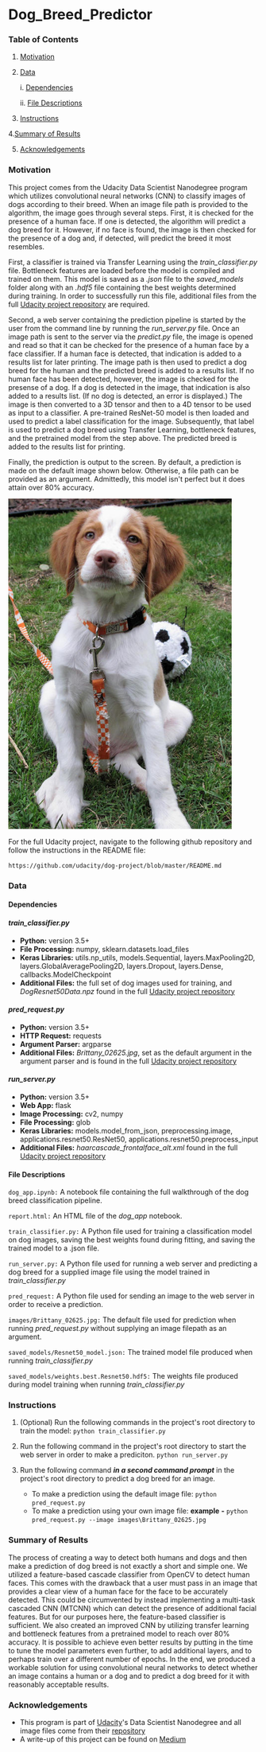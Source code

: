 # Dog_Breed_Predictor
[//]: # (Image References)

[image1]: /images/Brittany_02625.jpg "Default Image"

### Table of Contents
1. [Motivation](#motivation)

2. [Data](#data)

    i. [Dependencies](#dependencies)
        
    ii. [File Descriptions](#files)
        
3. [Instructions](#instructions)

4.[Summary of Results](#summary)

5. [Acknowledgements](#acknowledgements)


### Motivation <a name="motivation"></a>

This project comes from the Udacity Data Scientist Nanodegree program which utilizes convolutional neural networks (CNN) to classify images of dogs according to their breed. When an image file path is provided to the algorithm, the image goes through several steps. First, it is checked for the presence of a human face. If one is detected, the algorithm will predict a dog breed for it. However, if no face is found, the image is then checked for the presence of a dog and, if detected, will predict the breed it most resembles.

First, a classifier is trained via Transfer Learning using the *train_classifier.py* file. Bottleneck features are loaded before the model is compiled and trained on them. This model is saved as a *.json* file to the *saved_models* folder along with an *.hdf5* file containing the best weights determined during training. In order to successfully run this file, additional files from the full [Udacity project repository](https://github.com/udacity/dog-project/) are required.

Second, a web server containing the prediction pipeline is started by the user from the command line by running the *run_server.py* file. Once an image path is sent to the server via the *predict.py* file, the image is opened and read so that it can be checked for the presence of a human face by a face classifier. If a human face is detected, that indication is added to a results list for later printing. The image path is then used to predict a dog breed for the human and the predicted breed is added to a results list. If no human face has been detected, however, the image is checked for the presense of a dog. If a dog is detected in the image, that indication is also added to a results list. (If no dog is detected, an error is displayed.) The image is then converted to a 3D tensor and then to a 4D tensor to be used as input to a classifier. A pre-trained ResNet-50 model is then loaded and used to predict a label classification for the image. Subsequently, that label is used to predict a dog breed using Transfer Learning, bottleneck features, and the pretrained model from the step above. The predicted breed is added to the results list for printing.

Finally, the prediction is output to the screen. By default, a prediction is made on the default image shown below. Otherwise, a file path can be provided as an argument. Admittedly, this model isn't perfect but it does attain over 80% accuracy.

![Default Image][image1]

For the full Udacity project, navigate to the following github repository and follow the instructions in the README file:
```	
https://github.com/udacity/dog-project/blob/master/README.md
```
### Data <a name="data"></a>

#### Dependencies <a name="dependencies"></a>
  #### *train_classifier.py*
  * **Python:** version 3.5+
  * **File Processing:** numpy, sklearn.datasets.load_files
  * **Keras Libraries:** utils.np_utils, models.Sequential, layers.MaxPooling2D, layers.GlobalAveragePooling2D, layers.Dropout, layers.Dense, callbacks.ModelCheckpoint
  * **Additional Files:** the full set of dog images used for training, and *DogResnet50Data.npz* found in the full [Udacity project repository](https://github.com/udacity/dog-project/)

#### *pred_request.py*
  * **Python:** version 3.5+
  * **HTTP Request:** requests
  * **Argument Parser:** argparse
  * **Additional Files:** *Brittany_02625.jpg*, set as the default argument in the argument parser and is found in the full [Udacity project repository](https://github.com/udacity/dog-project/)

#### *run_server.py*
  * **Python:** version 3.5+
  * **Web App:** flask
  * **Image Processing:** cv2, numpy
  * **File Processing:** glob
  * **Keras Libraries:** models.model_from_json, preprocessing.image, applications.resnet50.ResNet50, applications.resnet50.preprocess_input
  * **Additional Files:** *haarcascade_frontalface_alt.xml* found in the full [Udacity project repository](https://github.com/udacity/dog-project/)


#### File Descriptions <a name="files"></a>
`dog_app.ipynb:` A notebook file containing the full walkthrough of the dog breed classification pipeline.

`report.html:` An HTML file of the *dog_app* notebook.

`train_classifier.py:` A Python file used for training a classification model on dog images, saving the best weights found during fitting, and saving the trained model to a .json file.

`run_server.py:` A Python file used for running a web server and predicting a dog breed for a supplied image file using the model trained in *train_classifier.py*

`pred_request:` A Python file used for sending an image to the web server in order to receive a prediction.

`images/Brittany_02625.jpg:` The default file used for prediction when running *pred_request.py* without supplying an image filepath as an argument.

`saved_models/Resnet50_model.json:` The trained model file produced when running *train_classifier.py*

`saved_models/weights.best.Resnet50.hdf5:` The weights file produced during model training when running *train_classifier.py*


### Instructions <a name="instructions"></a>
1. (Optional) Run the following commands in the project's root directory to train the model: 
	`python train_classifier.py`

2. Run the following command in the project's root directory to start the web server in order to make a prediciton.
	`python run_server.py`

3. Run the following command ***in a second command prompt*** in the project's root directory to predict a dog breed for an image.
	- To make a prediction using the default image file: 
		`python pred_request.py`
	- To make a prediction using your own image file: 
		**example** **-** `python pred_request.py --image images\Brittany_02625.jpg`
		

### Summary of Results<a name="summary"></a>
The process of creating a way to detect both humans and dogs and then make a prediction of dog breed is not exactly a short and simple one. We utilized a feature-based cascade classifier from OpenCV to detect human faces. This comes with the drawback that a user must pass in an image that provides a clear view of a human face for the face to be accurately detected. This could be circumvented by instead implementing a multi-task cascaded CNN (MTCNN) which can detect the presence of additional facial features. But for our purposes here, the feature-based classifier is sufficient.
We also created an improved CNN by utilizing transfer learning and bottleneck features from a pretrained model to reach over 80% accuracy. It is possible to achieve even better results by putting in the time to tune the model parameters even further, to add additional layers, and to perhaps train over a different number of epochs.
In the end, we produced a workable solution for using convolutional neural networks to detect whether an image contains a human or a dog and to predict a dog breed for it with reasonably acceptable results.

### Acknowledgements<a name="acknowledgements"></a>
* This program is part of [Udacity](https://www.udacity.com/)'s Data Scientist Nanodegree and all image files come from their [repository](https://github.com/udacity/dog-project/)
* A write-up of this project can be found on [Medium](https://steveellingson.medium.com/do-you-look-like-your-dog-6937b7f71c0f) 
